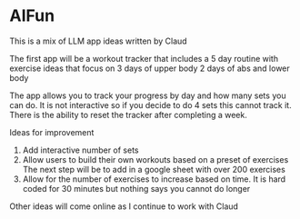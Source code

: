 # AIFun
This is a mix of LLM app ideas written by Claud

The first app will be a workout tracker that includes a 5 day routine with exercise ideas that focus on
  3 days of upper body
  2 days of abs and lower body

The app allows you to track your progress by day and how many sets you can do. It is not interactive so if you decide to do 4 sets this cannot track it.
There is the ability to reset the tracker after completing a week.

Ideas for improvement
1. Add interactive number of sets
2. Allow users to build their own workouts based on a preset of exercises
     The next step will be to add in a google sheet with over 200 exercises
3. Allow for the number of exercises to increase based on time. It is hard coded for 30 minutes but nothing says you cannot do longer

Other ideas will come online as I continue to work with Claud
